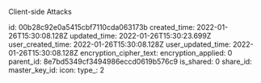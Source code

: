 Client-side Attacks

id: 00b28c92e0a5415cbf7110cda063173b
created_time: 2022-01-26T15:30:08.128Z
updated_time: 2022-01-26T15:30:23.699Z
user_created_time: 2022-01-26T15:30:08.128Z
user_updated_time: 2022-01-26T15:30:08.128Z
encryption_cipher_text: 
encryption_applied: 0
parent_id: 8e7bd5349cf3494986eccd0619b576c9
is_shared: 0
share_id: 
master_key_id: 
icon: 
type_: 2